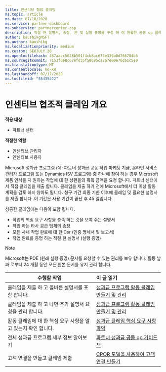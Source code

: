 ```yaml
---
title: 인센티브 협업 클레임
ms.topic: article
ms.date: 07/10/2020
ms.service: partner-dashboard
ms.subservice: partnercenter-csp
description: 적절 한 설명서, 송장, 문 및 실행 증명을 구성 하 여 원활한 공동 op 클레임을 전송 하는 방법을 알아봅니다.
author: kaushikgMSFT
ms.author: kaushikg
ms.localizationpriority: medium
ms.custom: SEOJULY.20
ms.openlocfilehash: 487aacc5028b501f4cb8ac673e339a0d766784b5
ms.sourcegitcommit: 7153f0b8c67efd35f58695ca2a7e00e70da1c5e9
ms.translationtype: MT
ms.contentlocale: ko-KR
ms.lasthandoff: 07/17/2020
ms.locfileid: "86435422"
---
```

# <a name="incentives-co-op-claims-overview"></a>인센티브 협조적 클레임 개요

**적용 대상**

- 파트너 센터

**적절한 역할**

- 인센티브 관리자
- 인센티브 사용자

Microsoft 성과급 프로그램 (예: 파트너 성과급 공동 작업 마케팅 기금, 온라인 서비스 관리자 프로그램 또는 Dynamics ISV 프로그램) 중 하나에 참여 하는 경우 Microsoft 제품 인식을 지 원하는 작업에 대 한 상환을의 획득 금액을 요청 합니다. 파트너 센터에서 직접 클레임을 제출 합니다. 클레임을 제출 하기 전에 Microsoft에서 더 이상 활동 계획을 검토 하지 않아도 됩니다. 청구 기간 최종 기한 이후에 클레임 및 필요한 설명서를 제출 합니다 .이 기간은 사용 기간이 끝난 후 45 일입니다.

성공한 클레임에는 다음이 포함 됩니다.

- 작업의 핵심 요구 사항을 충족 하는 것을 보여 주는 설명서
- 작업 하는 타사 공급 업체의 송장
- 모든 사내 작업 완료에 대 한 Csr (인증 명세서 및 보고서)
- 작업 완료를 증명 하는 적절 한 설명서 (실행 증명) 

>[!NOTE]
>Microsoft는 POE (원래 실행 증명) 문서를 요청할 수 있는 권리를 보유 합니다. 활동 날짜 로부터 24 개월 동안 모든 원본 문서를 유지 관리 합니다. 

|**수행할 작업**   |**이 글 읽기**   |
|-----------------|:--------------------------------------|
|클레임을 제출 하 고 올바른 설명서를 포함 합니다.|[성과급 프로그램 활동 클레임 만들기 및 관리](create-incentives-claims.md)|
|클레임을 제출 하 고 나면 추가 설명서 요청을 관리 합니다.|[성과급 프로그램 활동 클레임 만들기 및 관리](create-incentives-claims.md)  |
|활동 클레임에 대 한 핵심 요구 사항을 알고 있는지 확인 합니다.|[성과급 클레임 핵심 요구 사항 파악](core-requirements.md)   |
|전체 성과급 프로그램 세부 정보 알아보기|[파트너 성과급 공동 op 가이드 책](https://assets.microsoft.com/coop-guidebook.pdf)
|고객 연결을 만들고 클레임 제출 |[CPOR 모델을 사용하여 고객 연결 만들기](submit-osa-claim.md)|
                                                                                 
                                   
